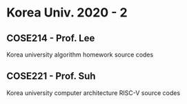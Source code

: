 # Korea Univ. 2020 - 2

## COSE214 - Prof. Lee
Korea university algorithm homework source codes

## COSE221 - Prof. Suh
Korea university computer architecture RISC-V source codes
